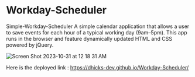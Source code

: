 # Workday-Scheduler
Simple-Workday-Scheduler
A simple calendar application that allows a user to save events for each hour of a typical working day (9am–5pm). This app  runs in the browser and feature dynamically updated HTML and CSS powered by jQuery.


![Screen Shot 2023-10-31 at 12 18 31 AM](https://github.com/Dhicks-dev/Workday-Scheduler/assets/72946905/88b1ac56-e13b-49bc-88b4-7fc3f91bc70b)

Here is the deployed link :  https://dhicks-dev.github.io/Workday-Scheduler/
